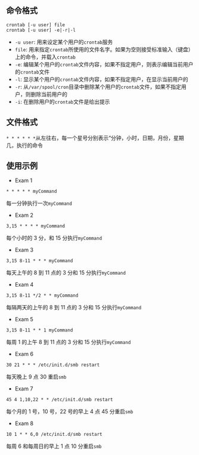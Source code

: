 ## 命令格式

```shell
crontab [-u user] file
crontab [-u user] -e|-r|-l
```

- `-u user`: 用来设定某个用户的`crontab`服务
- `file`: 用来指定`crontab`所使用的文件名字。如果为空则接受标准输入（键盘）上的命令，并载入`crontab`
- `-e`: 编辑某个用户的`crontab`文件内容，如果不指定用户，则表示编辑当前用户的`crontab`文件
- `-l`: 显示某个用户的`crontab`文件内容，如果不指定用户，在显示当前用户的
- `-r`: 从`/var/spool/cron`目录中删除某个用户的`crontab`文件，如果不指定用户，则删除当前用户的
- `-i`: 在删除用户的`crontab`文件是给出提示

## 文件格式

`* * * * * *`从左往右，每一个星号分别表示“分钟，小时，日期，月份，星期几，执行的命令

## 使用示例

- Exam 1

```shell
* * * * * myCommand
```

每一分钟执行一次`myCommand`

- Exam 2

```shell
3,15 * * * * myCommand
```

每个小时的 3 分，和 15 分执行`myCommand`

- Exam 3

```shell
3,15 8-11 * * * myCommand
```

每天上午的 8 到 11 点的 3 分和 15 分执行`myCommand`

- Exam 4

```shell
3,15 8-11 */2 * * myCommand
```

每隔两天的上午的 8 到 11 点的 3 分和 15 分执行`myCommand`

- Exam 5

```shell
3,15 8-11 * * 1 myCommand
```

每周 1 的上午 8 到 11 点的 3 分和 15 分执行`myCommand`

- Exam 6

```shell
30 21 * * * /etc/init.d/smb restart
```

每天晚上 9 点 30 重启`smb`

- Exam 7

```shell
45 4 1,10,22 * * /etc/init.d/smb restart
```

每个月的 1 号，10 号，22 号的早上 4 点 45 分重启`smb`

- Exam 8

```shell
10 1 * * 6,0 /etc/init.d/smb restart
```

每周 6 和每周日的早上 1 点 10 分重启`smb`
